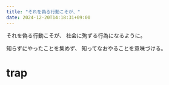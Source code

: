 ```yaml
---
title: "それを偽る行動こそが、"
date: 2024-12-20T14:18:31+09:00
---
```

それを偽る行動こそが、
社会に殉ずる行為になるように。

知らずにやったことを集めず、
知ってなおやることを意味づける。

# trap
